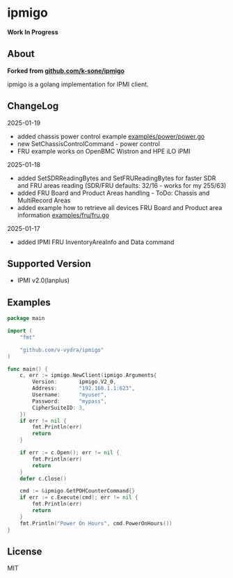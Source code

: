 ipmigo
======

**Work In Progress**

About
-----

__Forked from [github.com/k-sone/ipmigo](github.com/k-sone/ipmigo)__

ipmigo is a golang implementation for IPMI client.

ChangeLog
---------
2025-01-19  
* added chassis power control example [examples/power/power.go](https://github.com/v-vydra/ipmigo/blob/master/examples/power/power.go)
* new SetChassisControlCommand - power control
* FRU example works on OpenBMC Wistron and HPE iLO iPMI  

2025-01-18  
* added SetSDRReadingBytes and SetFRUReadingBytes for faster SDR and FRU areas reading (SDR/FRU defaults: 32/16 - works for my 255/63)
* added FRU Board and Product Areas handling - ToDo: Chassis and MultiRecord Areas
* added example how to retrieve all devices FRU Board and Product area information [examples/fru/fru.go](https://github.com/v-vydra/ipmigo/blob/master/examples/fru/fru.go)

2025-01-17  
* added IPMI FRU InventoryAreaInfo and Data command

Supported Version
-----------------

* IPMI v2.0(lanplus)

Examples
--------

```go
package main

import (
    "fmt"

    "github.com/v-vydra/ipmigo"
)

func main() {
    c, err := ipmigo.NewClient(ipmigo.Arguments{
        Version:       ipmigo.V2_0,
        Address:       "192.168.1.1:623",
        Username:      "myuser",
        Password:      "mypass",
        CipherSuiteID: 3,
    })
    if err != nil {
        fmt.Println(err)
        return
    }

    if err := c.Open(); err != nil {
        fmt.Println(err)
        return
    }
    defer c.Close()

    cmd := &ipmigo.GetPOHCounterCommand{}
    if err := c.Execute(cmd); err != nil {
        fmt.Println(err)
        return
    }
    fmt.Println("Power On Hours", cmd.PowerOnHours())
}
```

License
-------

MIT

